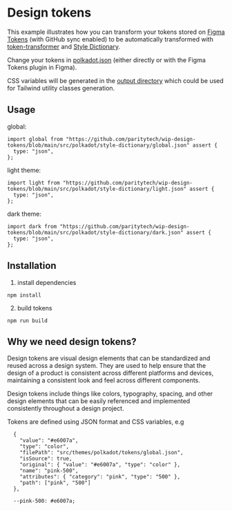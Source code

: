 # Design tokens


This example illustrates how you can transform your tokens stored on [Figma Tokens](https://www.figma.com/community/plugin/843461159747178978/Figma-Tokens) (with GitHub sync enabled) to be automatically transformed with [token-transformer](https://www.npmjs.com/package/token-transformer) and [Style Dictionary](https://amzn.github.io/style-dictionary/#/).

Change your tokens in [polkadot.json](https://github.com/paritytech/wip-design-tokens/blob/main/src/polkadot/figma-exporter/polkadot.json) (either directly or with the Figma Tokens plugin in Figma).

CSS variables will be generated in the [output directory](https://github.com/paritytech/wip-design-tokens/tree/main/src/polkadot/style-dictionary) which could be used for Tailwind utility classes generation.

## Usage 

global:
```
import global from "https://github.com/paritytech/wip-design-tokens/blob/main/src/polkadot/style-dictionary/global.json" assert {
  type: "json",
};
```
light theme:
```
import light from "https://github.com/paritytech/wip-design-tokens/blob/main/src/polkadot/style-dictionary/light.json" assert {
  type: "json",
};
```
dark theme:
```
import dark from "https://github.com/paritytech/wip-design-tokens/blob/main/src/polkadot/style-dictionary/dark.json" assert {
  type: "json",
};
```

## Installation 

1. install dependencies
```
npm install
```

2. build tokens
```
npm run build
```

## Why we need design tokens?


Design tokens are visual design elements that can be standardized and reused across a design system. They are used to help ensure that the design of a product is consistent across different platforms and devices, maintaining a consistent look and feel across different components.


Design tokens include things like colors, typography, spacing, and other design elements that can be easily referenced and implemented consistently throughout a design project.

 
Tokens are defined using JSON format and CSS variables, e.g
```
  {
    "value": "#e6007a",
    "type": "color",
    "filePath": "src/themes/polkadot/tokens/global.json",
    "isSource": true,
    "original": { "value": "#e6007a", "type": "color" },
    "name": "pink-500",
    "attributes": { "category": "pink", "type": "500" },
    "path": ["pink", "500"]
  },
```

```
  --pink-500: #e6007a;
```

